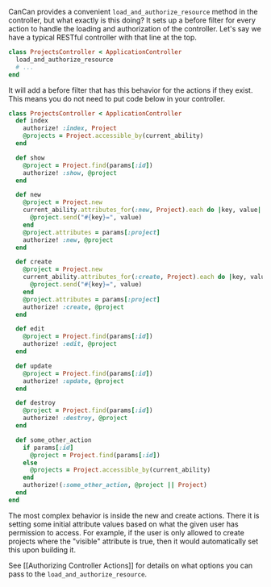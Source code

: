 CanCan provides a convenient `load_and_authorize_resource` method in the controller, but what exactly is this doing? It sets up a before filter for every action to handle the loading and authorization of the controller. Let's say we have a typical RESTful controller with that line at the top.

```ruby
class ProjectsController < ApplicationController
  load_and_authorize_resource
  # ...
end
```

It will add a before filter that has this behavior for the actions if they exist. This means you do not need to put code below in your controller.

```ruby
class ProjectsController < ApplicationController
  def index
    authorize! :index, Project
    @projects = Project.accessible_by(current_ability)
  end

  def show
    @project = Project.find(params[:id])
    authorize! :show, @project
  end

  def new
    @project = Project.new
    current_ability.attributes_for(:new, Project).each do |key, value|
      @project.send("#{key}=", value)
    end
    @project.attributes = params[:project]
    authorize! :new, @project
  end

  def create
    @project = Project.new
    current_ability.attributes_for(:create, Project).each do |key, value|
      @project.send("#{key}=", value)
    end
    @project.attributes = params[:project]
    authorize! :create, @project
  end

  def edit
    @project = Project.find(params[:id])
    authorize! :edit, @project
  end

  def update
    @project = Project.find(params[:id])
    authorize! :update, @project
  end

  def destroy
    @project = Project.find(params[:id])
    authorize! :destroy, @project
  end

  def some_other_action
    if params[:id]
      @project = Project.find(params[:id])
    else
      @projects = Project.accessible_by(current_ability)
    end
    authorize!(:some_other_action, @project || Project)
  end
end
```

The most complex behavior is inside the new and create actions. There it is setting some initial attribute values based on what the given user has permission to access. For example, if the user is only allowed to create projects where the "visible" attribute is true, then it would automatically set this upon building it.

See [[Authorizing Controller Actions]] for details on what options you can pass to the `load_and_authorize_resource`.